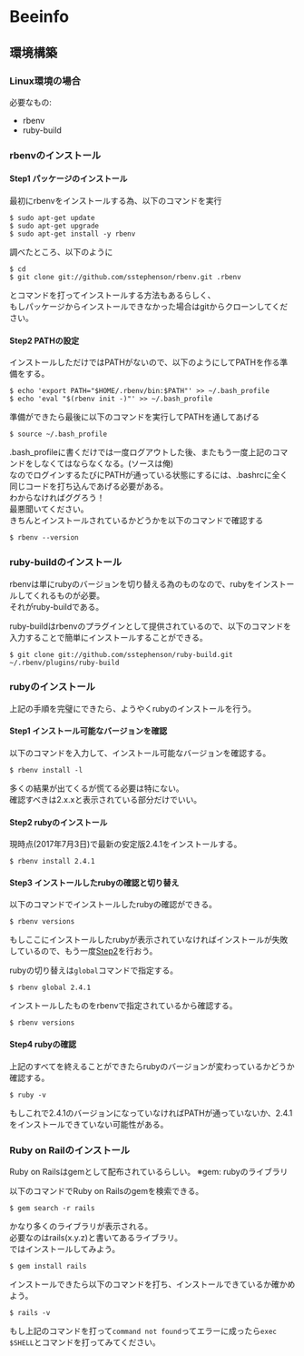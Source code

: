 # Beeinfo

## 環境構築

### Linux環境の場合
必要なもの:  
* rbenv  
* ruby-build  

### rbenvのインストール
#### Step1 パッケージのインストール

最初にrbenvをインストールする為、以下のコマンドを実行  

    $ sudo apt-get update  
    $ sudo apt-get upgrade  
    $ sudo apt-get install -y rbenv  


調べたところ、以下のように  

    $ cd  
    $ git clone git://github.com/sstephenson/rbenv.git .rbenv  

とコマンドを打ってインストールする方法もあるらしく、  
もしパッケージからインストールできなかった場合はgitからクローンしてください。  

#### Step2 PATHの設定

インストールしただけではPATHがないので、以下のようにしてPATHを作る準備をする。  

    $ echo 'export PATH="$HOME/.rbenv/bin:$PATH"' >> ~/.bash_profile  
    $ echo 'eval "$(rbenv init -)"' >> ~/.bash_profile  

準備ができたら最後に以下のコマンドを実行してPATHを通してあげる  

    $ source ~/.bash_profile

.bash_profileに書くだけでは一度ログアウトした後、またもう一度上記のコマンドをしなくてはならなくなる。(ソースは俺)  
なのでログインするたびにPATHが通っている状態にするには、.bashrcに全く同じコードを打ち込んであげる必要がある。  
わからなければググろう！  
最悪聞いてください。  
きちんとインストールされているかどうかを以下のコマンドで確認する  

    $ rbenv --version


### ruby-buildのインストール

rbenvは単にrubyのバージョンを切り替える為のものなので、rubyをインストールしてくれるものが必要。  
それがruby-buildである。  

ruby-buildはrbenvのプラグインとして提供されているので、以下のコマンドを入力することで簡単にインストールすることができる。  

    $ git clone git://github.com/sstephenson/ruby-build.git ~/.rbenv/plugins/ruby-build  

### rubyのインストール

上記の手順を完璧にできたら、ようやくrubyのインストールを行う。  

#### Step1 インストール可能なバージョンを確認

以下のコマンドを入力して、インストール可能なバージョンを確認する。  

    $ rbenv install -l

多くの結果が出てくるが慌てる必要は特にない。  
確認すべきは2.x.xと表示されている部分だけでいい。  

#### Step2 rubyのインストール

現時点(2017年7月3日)で最新の安定版2.4.1をインストールする。  

    $ rbenv install 2.4.1


#### Step3 インストールしたrubyの確認と切り替え

以下のコマンドでインストールしたrubyの確認ができる。

    $ rbenv versions

もしここにインストールしたrubyが表示されていなければインストールが失敗しているので、もう一度[Step2](#Step2-rubyのインストール)を行おう。  

rubyの切り替えは`global`コマンドで指定する。  

    $ rbenv global 2.4.1

インストールしたものをrbenvで指定されているから確認する。  

    $ rbenv versions

#### Step4 rubyの確認

上記のすべてを終えることができたらrubyのバージョンが変わっているかどうか確認する。  

    $ ruby -v

もしこれで2.4.1のバージョンになっていなければPATHが通っていないか、2.4.1をインストールできていない可能性がある。  


### Ruby on Railのインストール

Ruby on Railsはgemとして配布されているらしい。
※gem: rubyのライブラリ

以下のコマンドでRuby on Railsのgemを検索できる。

    $ gem search -r rails

かなり多くのライブラリが表示される。  
必要なのはrails(x.y.z)と書いてあるライブラリ。  
ではインストールしてみよう。  

    $ gem install rails

インストールできたら以下のコマンドを打ち、インストールできているか確かめよう。  

    $ rails -v

もし上記のコマンドを打って`command not found`ってエラーに成ったら`exec $SHELL`とコマンドを打ってみてください。  




